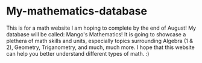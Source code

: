 # My-mathematics-database
This is for a math website I am hoping to complete by the end of August! My database will be called: Mango's Mathematics! It is going to showcase a plethera of math skills and units, especially topics surrounding Algebra (1 & 2), Geometry, Triganometry, and much, much more. I hope that this website can help you better understand different types of math. :)
